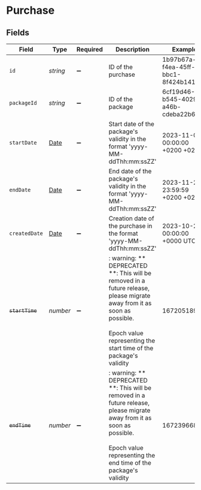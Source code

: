 # Purchase


## Fields

| Field                                                                                                                                                                                      | Type                                                                                                                                                                                       | Required                                                                                                                                                                                   | Description                                                                                                                                                                                | Example                                                                                                                                                                                    |
| ------------------------------------------------------------------------------------------------------------------------------------------------------------------------------------------ | ------------------------------------------------------------------------------------------------------------------------------------------------------------------------------------------ | ------------------------------------------------------------------------------------------------------------------------------------------------------------------------------------------ | ------------------------------------------------------------------------------------------------------------------------------------------------------------------------------------------ | ------------------------------------------------------------------------------------------------------------------------------------------------------------------------------------------ |
| `id`                                                                                                                                                                                       | *string*                                                                                                                                                                                   | :heavy_minus_sign:                                                                                                                                                                         | ID of the purchase                                                                                                                                                                         | 1b97b67a-f4ea-45ff-bbc1-8f424b1418c4                                                                                                                                                       |
| `packageId`                                                                                                                                                                                | *string*                                                                                                                                                                                   | :heavy_minus_sign:                                                                                                                                                                         | ID of the package                                                                                                                                                                          | 6cf19d46-b545-4029-a46b-cdeba22b6957                                                                                                                                                       |
| `startDate`                                                                                                                                                                                | [Date](https://developer.mozilla.org/en-US/docs/Web/JavaScript/Reference/Global_Objects/Date)                                                                                              | :heavy_minus_sign:                                                                                                                                                                         | Start date of the package's validity in the format 'yyyy-MM-ddThh:mm:ssZZ'                                                                                                                 | 2023-11-01 00:00:00 +0200 +0200                                                                                                                                                            |
| `endDate`                                                                                                                                                                                  | [Date](https://developer.mozilla.org/en-US/docs/Web/JavaScript/Reference/Global_Objects/Date)                                                                                              | :heavy_minus_sign:                                                                                                                                                                         | End date of the package's validity in the format 'yyyy-MM-ddThh:mm:ssZZ'                                                                                                                   | 2023-11-20 23:59:59 +0200 +0200                                                                                                                                                            |
| `createdDate`                                                                                                                                                                              | [Date](https://developer.mozilla.org/en-US/docs/Web/JavaScript/Reference/Global_Objects/Date)                                                                                              | :heavy_minus_sign:                                                                                                                                                                         | Creation date of the purchase in the format 'yyyy-MM-ddThh:mm:ssZZ'                                                                                                                        | 2023-10-20 00:00:00 +0000 UTC                                                                                                                                                              |
| ~~`startTime`~~                                                                                                                                                                            | *number*                                                                                                                                                                                   | :heavy_minus_sign:                                                                                                                                                                         | : warning: ** DEPRECATED **: This will be removed in a future release, please migrate away from it as soon as possible.<br/><br/>Epoch value representing the start time of the package's validity | 1672051891                                                                                                                                                                                 |
| ~~`endTime`~~                                                                                                                                                                              | *number*                                                                                                                                                                                   | :heavy_minus_sign:                                                                                                                                                                         | : warning: ** DEPRECATED **: This will be removed in a future release, please migrate away from it as soon as possible.<br/><br/>Epoch value representing the end time of the package's validity | 1672396681                                                                                                                                                                                 |
